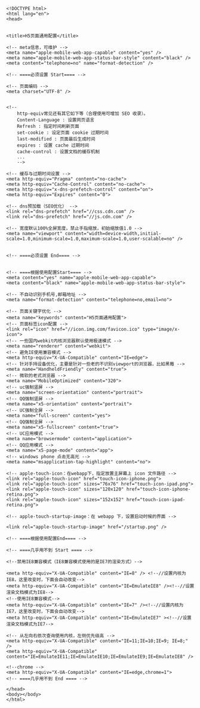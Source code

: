    <!DOCTYPE html>
    <html lang="en">
    <head>


	<title>H5页面通用配置</title>
	
	<!-- meta信息，可维护 -->
	<meta name="apple-mobile-web-app-capable" content="yes" />
	<meta name="apple-mobile-web-app-status-bar-style" content="black" />
	<meta content="telephone=no" name="format-detection" />
	
	<!-- ====必须设置 Start==== -->
	
	<!-- 页面编码 -->
	<meta charset="UTF-8" />
	
	
	<!--
		http-equiv常见还有其它如下等（合理使用可增加 SEO 收录）。
		Content-Language : 设置网页语言
		Refresh : 指定时间刷新页面
		set-cookie : 设定页面 cookie 过期时间
		last-modified : 页面最后生成时间
		expires : 设置 cache 过期时间
		cache-control : 设置文档的缓存机制
		...
        -->
	
	<!-- 缓存与过期时间设置 -->
	<meta http-equiv="Pragma" content="no-cache">
	<meta http-equiv="Cache-Control" content="no-cache">
	<meta http-equiv="x-dns-prefetch-control" content="on">
	<meta http-equiv="Expires" content="0">
	
	<!-- dns预加载（SEO优化） -->
	<link rel="dns-prefetch" href="//css.cdn.com" />
	<link rel="dns-prefetch" href="//js.cdn.com" />
	
	<!-- 宽度默认100%全屏宽度，禁止手指缩放，初始缩放值1.0 -->
	<meta name="viewport" content="width=device-width,initial-scale=1.0,minimum-scale=1.0,maximum-scale=1.0,user-scalable=no" />
	
	
	<!-- ====必须设置 End==== -->
	
	
	<!-- ====根据使用配置Start==== -->
	<meta content="yes" name="apple-mobile-web-app-capable">
	<meta content="black" name="apple-mobile-web-app-status-bar-style">
	
	<!-- 不自动识别手机号,邮箱地址 -->
	<meta name="format-detection" content="telephone=no,email=no">
	
	<!-- 页面关键字优化 -->
	<meta name="keywords" content="H5页面通用配置">
	<!-- 页面标签icon配置 -->
	<link rel="icon" href="//icon.img.com/favicon.ico" type="image/x-icon">
	<!-- 一些国内webkit内核浏览器默认使用极速模式 -->
	<meta name="renderer" content="webkit">
	<!-- 避免IE使用兼容模式 -->
	<meta http-equiv="X-UA-Compatible" content="IE=edge">
	<!-- 针对手持设备优化，主要是针对一些老的不识别viewport的浏览器，比如黑莓 -->
	<meta name="HandheldFriendly" content="true">
	<!-- 微软的老式浏览器 -->
	<meta name="MobileOptimized" content="320">
	<!-- uc强制竖屏 -->
	<meta name="screen-orientation" content="portrait">
	<!-- QQ强制竖屏 -->
	<meta name="x5-orientation" content="portrait">
	<!-- UC强制全屏 -->
	<meta name="full-screen" content="yes">
	<!-- QQ强制全屏 -->
	<meta name="x5-fullscreen" content="true">
	<!-- UC应用模式 -->
	<meta name="browsermode" content="application">
	<!-- QQ应用模式 -->
	<meta name="x5-page-mode" content="app">
	<!-- windows phone 点击无高光 -->
	<meta name="msapplication-tap-highlight" content="no">
	
	<!-- apple-touch-icon：在webapp下，指定放置主屏幕上 icon 文件路径 -->
	<link rel="apple-touch-icon" href="touch-icon-iphone.png">
	<link rel="apple-touch-icon" sizes="76x76" href="touch-icon-ipad.png">
	<link rel="apple-touch-icon" sizes="120x120" href="touch-icon-iphone-retina.png">
	<link rel="apple-touch-icon" sizes="152x152" href="touch-icon-ipad-retina.png">
	
	<!-- apple-touch-startup-image：在 webapp 下，设置启动时候的界面 -->
	
	<link rel="apple-touch-startup-image" href="/startup.png" />
	
	<!-- ====根据使用配置End==== -->
	
	<!-- ====几乎用不到 Start ==== -->
	
	<!--禁用IE8兼容模式（IE8兼容模式使用的是IE7的渲染方式）-->
	
	<meta http-equiv="X-UA-Compatible" content="IE=8" /> <!--//设置内核为IE8，这里改变时，下面会自动改变-->
	<meta http-equiv="X-UA-Compatible" content="IE=EmulateIE8" /><!--//设置渲染文档模式为IE8-->
	<!--使用IE8兼容模式-->
	<meta http-equiv="X-UA-Compatible" content="IE=7" /><!--//设置内核为IE7，这里改变时，下面会自动改变-->
	<meta http-equiv="X-UA-Compatible" content="IE=EmulateIE7" ><!--//设置渲染文档模式为IE7-->
	
	<!-- 从左向右依次查询使用内核，左侧优先级高 -->
	<meta http-equiv="X-UA-Compatible" content="IE=11;IE=10;IE=9; IE=8;" />
	<meta http-equiv="X-UA-Compatible" content="IE=EmulateIE11;IE=EmulateIE10;IE=EmulateIE9;IE=EmulateIE8" />
	
	<!--chrome -->
	<meta http-equiv="X-UA-Compatible" content="IE=edge,chrome=1">
	<!-- ====几乎用不到 End ==== -->

    </head>
    <body></body>
    </html>

